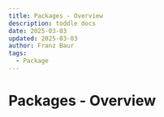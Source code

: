 ```yaml
---
title: Packages - Overview
description: toddle docs
date: 2025-03-03
updated: 2025-03-03
author: Franz Baur
tags: 
  - Package
---
```


# Packages - Overview